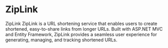 # ZipLink
ZipLink ZipLink is a URL shortening service that enables users to create shortened, easy-to-share links from longer URLs. Built with ASP.NET MVC and Entity Framework, ZipLink provides a seamless user experience for generating, managing, and tracking shortened URLs.

